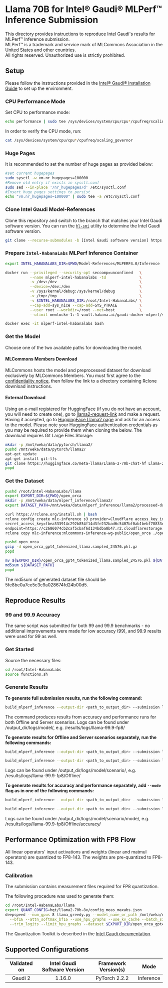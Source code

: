 # Llama 70B for Intel® Gaudi® MLPerf™ Inference Submission
This directory provides instructions to reproduce Intel Gaudi's results for MLPerf™ Inference submission.\
MLPerf™ is a trademark and service mark of MLCommons Association in the United States and other countries.\
All rights reserved. Unauthorized use is strictly prohibited.

## Setup

Please follow the instructions provided in the [Intel® Gaudi® Installation Guide](https://docs.habana.ai/en/latest/Installation_Guide/index.html) to set up the environment.

### CPU Performance Mode

Set CPU to performance mode:
```bash
echo performance | sudo tee /sys/devices/system/cpu/cpu*/cpufreq/scaling_governor
```

In order to verify the CPU mode, run:
```bash
cat /sys/devices/system/cpu/cpu*/cpufreq/scaling_governor
```

### Huge Pages
It is recommended to set the number of huge pages as provided below:
```bash
#set current hugepages
sudo sysctl -w vm.nr_hugepages=100000
#Remove old entry if exists in sysctl.conf
sudo sed --in-place '/nr_hugepages/d' /etc/sysctl.conf
#Insert huge pages settings to persist
echo "vm.nr_hugepages=100000" | sudo tee -a /etc/sysctl.conf
```

### Clone Intel Gaudi Model-References
Clone this repository and switch to the branch that matches your Intel Gaudi software version.
You can run the [`hl-smi`](https://docs.habana.ai/en/latest/System_Management_Tools_Guide/System_Management_Tools.html#hl-smi-utility-options) utility to determine the Intel Gaudi software version.
```bash
git clone --recurse-submodules -b [Intel Gaudi software version] https://github.com/HabanaAI/Model-References
```

### Prepare `Intel-HabanaLabs` MLPerf Inference Container
```bash
export INTEL_HABANALABS_DIR=$PWD/Model-References/MLPERF4.0/Inference
```

```bash
docker run --privileged --security-opt seccomp=unconfined   \
           --name mlperf-intel-habanalabs -td               \
           -v /dev:/dev                                     \
           --device=/dev:/dev                               \
           -v /sys/kernel/debug:/sys/kernel/debug           \
           -v /tmp:/tmp                                     \
           -v $INTEL_HABANALABS_DIR:/root/Intel-HabanaLabs/ \
           --cap-add=sys_nice --cap-add=SYS_PTRACE          \
           --user root --workdir=/root --net=host           \
           --ulimit memlock=-1:-1 vault.habana.ai/gaudi-docker-mlperf/ver4.0/pytorch-installer-2.1.1:1.14.98-33
```
```bash
docker exec -it mlperf-intel-habanalabs bash
```
### Get the Model
Choose one of the two available paths for downloading the model.

#### MLCommons Members Download
MLCommons hosts the model and preprocessed dataset for download exclusively by MLCommons Members.
You must first agree to the [confidentiality notice](https://docs.google.com/forms/d/e/1FAIpQLSc_8VIvRmXM3I8KQaYnKf7gy27Z63BBoI_I1u02f4lw6rBp3g/viewform),
then follow the link to a directory containing Rclone download instructions.

#### External Download
Using an e-mail registered for HuggingFace (if you do not have an account, you will need to create one),
go to [llama2-request-link](https://ai.meta.com/resources/models-and-libraries/llama-downloads/) and make a request.
Having it accepted, go to [HuggingFace Llama2 page](https://huggingface.co/meta-llama/Llama-2-70b-chat-hf) and ask for an access to the model.
Please note your HuggingFace authentication credentials as you may be required to provide them when cloning the below.
The download requires Git Large Files Storage:
```bash
mkdir -p /mnt/weka/data/pytorch/llama2/
pushd /mnt/weka/data/pytorch/llama2/
apt-get update
apt-get install git-lfs
git clone https://huggingface.co/meta-llama/Llama-2-70b-chat-hf Llama-2-70b-chat-hf
popd
```

### Get the Dataset
```bash
pushd /root/Intel-HabanaLabs/llama
export EXPORT_DIR=${PWD}/open_orca
mkdir -p /mnt/weka/data/mlperf_inference/llama2/
export DATASET_PATH=/mnt/weka/data/mlperf_inference/llama2/processed-data.pkl

curl https://rclone.org/install.sh | bash
rclone config create mlc-inference s3 provider=Cloudflare access_key_id=f65ba5eef400db161ea49967de89f47b \
secret_access_key=fbea333914c292b854f14d3fe232bad6c5407bf0ab1bebf78833c2b359bdfd2b \
endpoint=https://c2686074cb2caf5cbaf6d134bdba8b47.r2.cloudflarestorage.com
rclone copy mlc-inference:mlcommons-inference-wg-public/open_orca ./open_orca -P

pushd open_orca
gzip -d open_orca_gpt4_tokenized_llama.sampled_24576.pkl.gz
popd

mv ${EXPORT_DIR}/open_orca_gpt4_tokenized_llama.sampled_24576.pkl ${DATASET_PATH}
md5sum ${DATASET_PATH}
popd
```
The md5sum of generated dataset file should be 5fe8be0a7ce5c3c9a028674fd24b00d5.

##  Reproduce Results
### 99 and 99.9 Accuracy
The same script was submitted for both 99 and 99.9 benchmarks - no additional improvements were made for low accuracy (99), and 99.9 results were used for 99 as well.

### Get Started
Source the necessary files:

```bash
cd /root/Intel-HabanaLabs
source functions.sh
```

### Generate Results
**To generate full submission results, run the following command:**
```bash
build_mlperf_inference --output-dir <path_to_output_dir> --submission llama-99.9-fp8
```
The command produces results from accuracy and performance runs for both Offline and Server scenarios.
Logs can be found under /output_dir/logs/model/, e.g. /results/logs/llama-99.9-fp8/


**To generate results for Offline and Server scenarios separately, run the following commands:**
```bash
build_mlperf_inference --output-dir <path_to_output_dir> --submission llama-99.9-fp8_Offline
```

```bash
build_mlperf_inference --output-dir <path_to_output_dir> --submission llama-99.9-fp8_Server
```
Logs can be found under /output_dir/logs/model/scenario/, e.g. /results/logs/llama-99.9-fp8/Offline/

**To generate results for accuracy and performance separately, add ```--mode``` flag as in one of the following commands:**
```bash
build_mlperf_inference --output-dir <path_to_output_dir> --submission llama-99.9-fp8_Server --mode acc
```
```bash
build_mlperf_inference --output-dir <path_to_output_dir> --submission llama-99.9-fp8_Offline --mode perf
```

Logs can be found under /output_dir/logs/model/scenario/mode/, e.g. /results/logs/llama-99.9-fp8/Offline/accuracy/

## Performance Optimization with FP8 Flow
All linear operators' input activations and weights (linear and matmul operators) are quantized to FP8-143.
The weights are pre-quantized to FP8-143.

### Calibration
The submission contains measurement files required for FP8 quantization.

The following procedure was used to generate them:
```bash
cd /root/Intel-HabanaLabs/llama
export QUANT_CONFIG=hqt/llama2-70b-8x/config_meas_maxabs.json
deepspeed --num_gpus 8 llama_greedy.py --model_name_or_path /mnt/weka/data/pytorch/llama2/Llama-2-70b-chat-hf/ \
  --bf16 --attn_softmax_bf16 --use_hpu_graphs --use_kv_cache --batch_size 128 --reuse_cache                    \
  --trim_logits --limit_hpu_graphs --dataset $EXPORT_DIR/open_orca_gpt4_tokenized_llama.calibration_1000.pkl
```

The Quantization Toolkit is described in the [Intel Gaudi documentation](https://docs.habana.ai/en/latest/PyTorch/Inference_on_PyTorch/Inference_Using_FP8.html#fp8-inference-using-hqt).

## Supported Configurations

| Validated on | Intel Gaudi Software Version | Framework Version(s) |   Mode   |
| :----------: | :--------------------------: | :------------------: | :------: |
|    Gaudi 2   |      1.16.0                  |    PyTorch 2.2.2     | Inference |